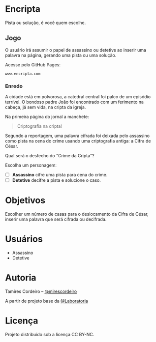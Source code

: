 # Encripta
Pista ou solução, é você quem escolhe.

## Jogo

O usuário irá assumir o papel de assassino ou detetive ao inserir uma palavra na página, gerando uma pista ou uma solução.

Acesse pelo GitHub Pages:

```
www.encripta.com
```

### Enredo

A cidade está em polvorosa, a catedral central foi palco de um episódio terrível. O bondoso padre João foi encontrado com um ferimento na cabeça, já sem vida, na cripta da igreja. 

Na primeira página do jornal a manchete: 

> Criptografia na cripta!

Segundo a reportagem, uma palavra cifrada foi deixada pelo assassino como pista na cena do crime usando uma criptografia antiga: a Cifra de César. 

Qual será o desfecho do "Crime da Cripta"?

Escolha um personagem:
- [ ] **Assassino** cifre uma pista para cena do crime. 
- [ ] **Detetive** decifre a pista e solucione o caso.

# Objetivos

Escolher um número de casas para o deslocamento da Cifra de César, inserir uma palavra que será cifrada ou decifrada.

# Usuários

- Assassino
- Detetive

# Autoria

Tamires Cordeiro – [@mirescordeiro](https://twitter.com/mirescordeiro)

A partir de projeto base da [@Laboratoria](https://github.com/Laboratoria)

# Licença

Projeto distribuído sob a licença CC BY-NC.